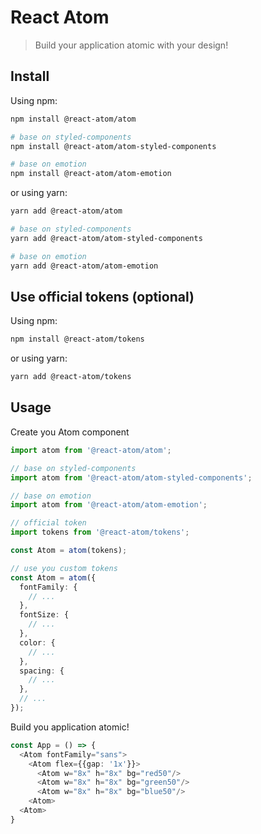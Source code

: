 # React Atom

> Build your application atomic with your design!

## Install

Using npm:

```sh
npm install @react-atom/atom

# base on styled-components
npm install @react-atom/atom-styled-components

# base on emotion
npm install @react-atom/atom-emotion
```

or using yarn:

```sh
yarn add @react-atom/atom

# base on styled-components
yarn add @react-atom/atom-styled-components

# base on emotion
yarn add @react-atom/atom-emotion
```

## Use official tokens (optional)

Using npm:

```sh
npm install @react-atom/tokens
```

or using yarn:

```sh
yarn add @react-atom/tokens
```

## Usage

Create you Atom component

```typescript
import atom from '@react-atom/atom';

// base on styled-components
import atom from '@react-atom/atom-styled-components';

// base on emotion
import atom from '@react-atom/atom-emotion';

// official token
import tokens from '@react-atom/tokens';

const Atom = atom(tokens);

// use you custom tokens
const Atom = atom({
  fontFamily: {
    // ...
  },
  fontSize: {
    // ...
  },
  color: {
    // ...
  },
  spacing: {
    // ...
  },
  // ...
});
```

Build you application atomic!

```typescript
const App = () => {
  <Atom fontFamily="sans">
    <Atom flex={{gap: '1x'}}>
      <Atom w="8x" h="8x" bg="red50"/>
      <Atom w="8x" h="8x" bg="green50"/>
      <Atom w="8x" h="8x" bg="blue50"/>
    <Atom>
  <Atom>
}
```
